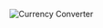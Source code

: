 ![Currency Converter](https://github.com/user-attachments/assets/030eb4b8-481d-424c-b634-f9f76557b842)
